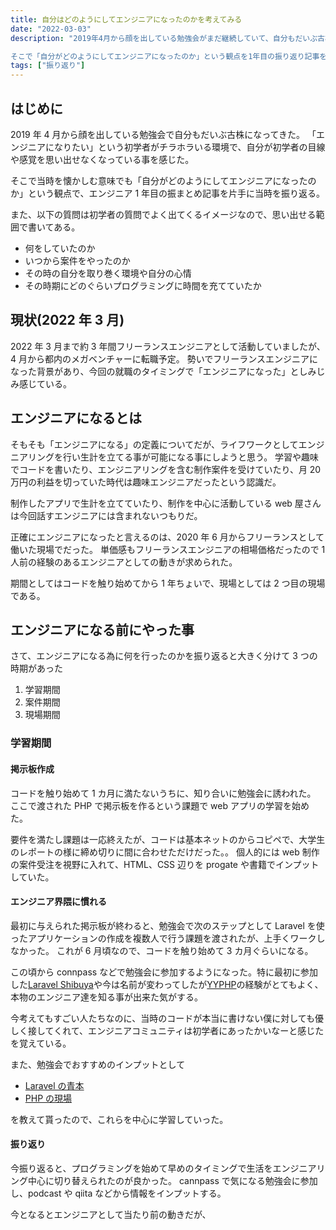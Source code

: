 ```yaml
---
title: 自分はどのようにしてエンジニアになったのかを考えてみる
date: "2022-03-03"
description: "2019年4月から顔を出している勉強会がまだ継続していて、自分もだいぶ古株になってきて「これからプログラミングを始めたい」という初学者に対して相談に乗る立場になる機会もちらほら出てきた。

そこで「自分がどのようにしてエンジニアになったのか」という観点を1年目の振り返り記事を参考にしながら自分の軌跡や心情をより詳細に書いてみる。"
tags: ["振り返り"]
---
```


## はじめに

2019 年 4 月から顔を出している勉強会で自分もだいぶ古株になってきた。
「エンジニアになりたい」という初学者がチラホラいる環境で、自分が初学者の目線や感覚を思い出せなくなっている事を感じた。

そこで当時を懐かしむ意味でも「自分がどのようにしてエンジニアになったのか」という観点で、エンジニア 1 年目の振まとめ記事を片手に当時を振り返る。

また、以下の質問は初学者の質問でよく出てくるイメージなので、思い出せる範囲で書いてある。

- 何をしていたのか
- いつから案件をやったのか
- その時の自分を取り巻く環境や自分の心情
- その時期にどのぐらいプログラミングに時間を充てていたか

## 現状(2022 年 3 月)

2022 年 3 月まで約 3 年間フリーランスエンジニアとして活動していましたが、4 月から都内のメガベンチャーに転職予定。
勢いでフリーランスエンジニアになった背景があり、今回の就職のタイミングで「エンジニアになった」としみじみ感じている。

## エンジニアになるとは

そもそも「エンジニアになる」の定義についてだが、ライフワークとしてエンジニアリングを行い生計を立てる事が可能になる事にしようと思う。
学習や趣味でコードを書いたり、エンジニアリングを含む制作案件を受けていたり、月 20 万円の利益を切っていた時代は趣味エンジニアだったという認識だ。

制作したアプリで生計を立てていたり、制作を中心に活動している web 屋さんは今回話すエンジニアには含まれないつもりだ。

正確にエンジニアになったと言えるのは、2020 年 6 月からフリーランスとして働いた現場でだった。
単価感もフリーランスエンジニアの相場価格だったので 1 人前の経験のあるエンジニアとしての動きが求められた。

期間としてはコードを触り始めてから 1 年ちょいで、現場としては 2 つ目の現場である。

## エンジニアになる前にやった事

さて、エンジニアになる為に何を行ったのかを振り返ると大きく分けて 3 つの時期があった

1. 学習期間
2. 案件期間
3. 現場期間

### 学習期間

#### 掲示板作成

コードを触り始めて 1 カ月に満たないうちに、知り合いに勉強会に誘われた。
ここで渡された PHP で掲示板を作るという課題で web アプリの学習を始めた。

要件を満たし課題は一応終えたが、コードは基本ネットのからコピペで、大学生のレポートの様に締め切りに間に合わせただけだった。。
個人的には web 制作の案件受注を視野に入れて、HTML、CSS 辺りを progate や書籍でインプットしていた。

#### エンジニア界隈に慣れる

最初に与えられた掲示板が終わると、勉強会で次のステップとして Laravel を使ったアプリケーションの作成を複数人で行う課題を渡されたが、上手くワークしなかった。
これが 6 月頃なので、コードを触り始めて 3 カ月ぐらいになる。

この頃から connpass などで勉強会に参加するようになった。特に最初に参加した[Laravel Shibuya](https://laravel-shibuya.connpass.com/)や今は名前が変わってしたが[YYPHP](https://yyphp.connpass.com/)の経験がとてもよく、本物のエンジニア達を知る事が出来た気がする。

今考えてもすごい人たちなのに、当時のコードが本当に書けない僕に対しても優しく接してくれて、エンジニアコミュニティは初学者にあったかいなーと感じたを覚えている。

また、勉強会でおすすめのインプットとして

- [Laravel の青本](www.amazon.co.jp/dp/4798052582)
- [PHP の現場](https://php-genba.shin1x1.com/)

を教えて貰ったので、これらを中心に学習していった。

#### 振り返り

今振り返ると、プログラミングを始めて早めのタイミングで生活をエンジニアリング中心に切り替えられたのが良かった。
cannpass で気になる勉強会に参加し、podcast や qiita などから情報をインプットする。

今となるとエンジニアとして当たり前の動きだが、
